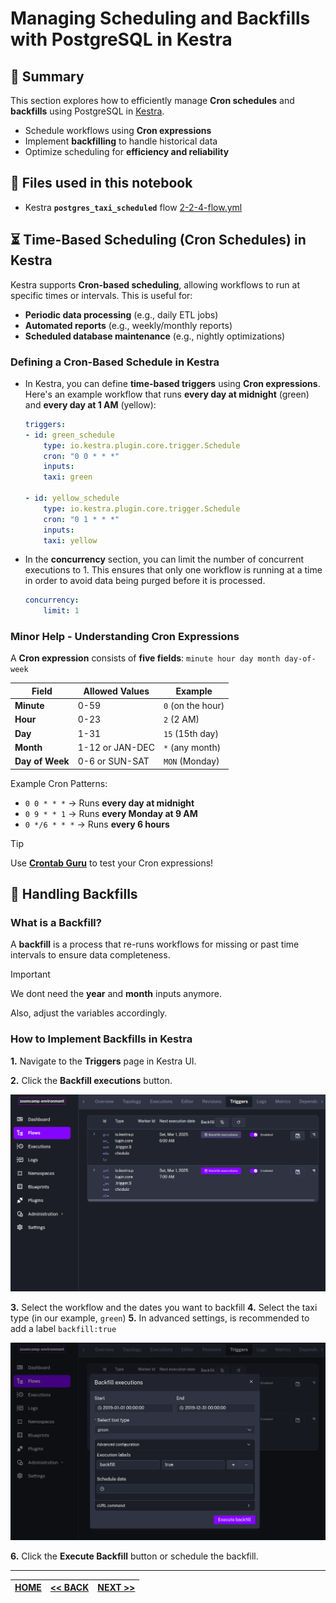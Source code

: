 # Managing Scheduling and Backfills with PostgreSQL in Kestra

## 📌 Summary

This section explores how to efficiently manage **Cron schedules** and **backfills** using PostgreSQL in [Kestra](https://kestra.io/).

- Schedule workflows using **Cron expressions**
- Implement **backfilling** to handle historical data
- Optimize scheduling for **efficiency and reliability**

## 📁 Files used in this notebook
- Kestra **`postgres_taxi_scheduled`** flow [2-2-4-flow.yml](../flows/2-2-4-flow.yml)


## ⏳ Time-Based Scheduling (Cron Schedules) in Kestra

Kestra supports **Cron-based scheduling**, allowing workflows to run at specific times or intervals. This is useful for:

- **Periodic data processing** (e.g., daily ETL jobs)
- **Automated reports** (e.g., weekly/monthly reports)
- **Scheduled database maintenance** (e.g., nightly optimizations)

### Defining a Cron-Based Schedule in Kestra

- In Kestra, you can define **time-based triggers** using **Cron expressions**. Here's an example workflow that runs **every day at midnight** (green) and **every day at 1 AM** (yellow):

    ```yaml
    triggers:
    - id: green_schedule
        type: io.kestra.plugin.core.trigger.Schedule
        cron: "0 0 * * *"
        inputs:
        taxi: green

    - id: yellow_schedule
        type: io.kestra.plugin.core.trigger.Schedule
        cron: "0 1 * * *"
        inputs:
        taxi: yellow
    ```

- In the **concurrency** section, you can limit the number of concurrent executions to 1. This ensures that only one workflow is running at a time in order to avoid data being purged before it is processed.

    ```yml
    concurrency:
        limit: 1
    ```


### Minor Help - Understanding Cron Expressions

A **Cron expression** consists of **five fields**:
`minute hour day month day-of-week`

| Field         | Allowed Values  | Example |
|--------------|----------------|---------|
| **Minute**    | 0-59           | `0` (on the hour) |
| **Hour**      | 0-23           | `2` (2 AM) |
| **Day**       | 1-31           | `15` (15th day) |
| **Month**     | 1-12 or JAN-DEC | `*` (any month) |
| **Day of Week** | 0-6 or SUN-SAT | `MON` (Monday) |

Example Cron Patterns:

- `0 0 * * *` → Runs **every day at midnight**
- `0 9 * * 1` → Runs **every Monday at 9 AM**
- `0 */6 * * *` → Runs **every 6 hours**

> [!TIP]
>
>Use **[Crontab Guru](https://crontab.guru/)** to test your Cron expressions!

## 🔄 Handling Backfills

### What is a Backfill?

A **backfill** is a process that re-runs workflows for missing or past time intervals to ensure data completeness.

> [!IMPORTANT]
>
> We dont need the **year** and **month** inputs anymore.
>
> Also, adjust the variables accordingly.


### How to Implement Backfills in Kestra

**1.** Navigate to the **Triggers** page in Kestra UI.

**2.** Click the **Backfill executions** button.

![triggers](../assets/images/image-2.png)

**3.** Select the workflow and the dates you want to backfill
**4.** Select the taxi type (in our example, `green`)
**5.** In advanced settings, is recommended to add a label `backfill:true`

![backfill](../assets/images/image-1.png)

**6.** Click the **Execute Backfill** button or schedule the backfill.

---

| [HOME](../README.md) | [<< BACK](./2-2-3-notes.md) | [NEXT >>](./2-2-5-notes.md) |
| -------------------- | ----------------------- | --------------------------- |
